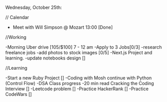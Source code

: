 Wednesday, October 25th:

// Calendar

- Meet with Will Simpson @ Mozart 13:00 [Done]

//Working

-Morning Uber drive [105/$100] 7 - 12 am
-Apply to 3 Jobs[0/3]
-research freelance jobs
-add photos to stock images [0/5]
-Next.js Project and learning.
-update notebooks design []

//Learning

-Start a new Ruby Project []
-Coding with Mosh continue with Python (Control Flow)
-DSA Class progress
-20 min read Cracking the Coding Interview []
-Leetcode problem []
-Practice HackerRank []
-Practice CodeWars []
